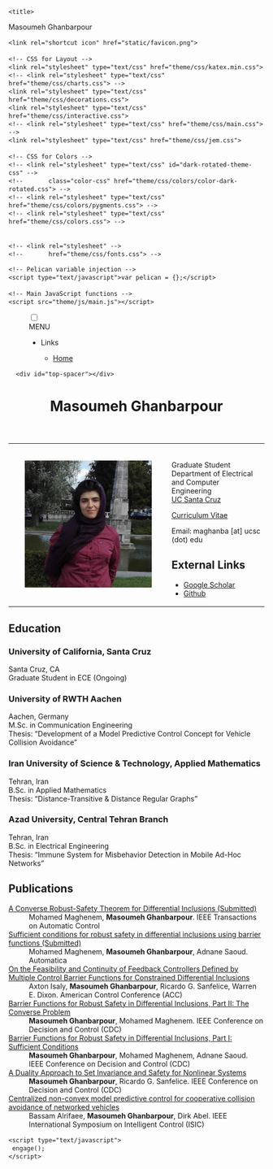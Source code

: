<!DOCTYPE html>
<html lang="en">
  <head>
    <meta charset="UTF-8">
    <meta name="viewport" content="width=device-width, initial-scale=1.0">
    <meta http-equiv="Content-Language" content="en">

    <title>
Masoumeh Ghanbarpour    </title>

    <link rel="shortcut icon" href="static/favicon.png">

    <!-- CSS for Layout -->
    <link rel="stylesheet" type="text/css" href="theme/css/katex.min.css">
    <!-- <link rel="stylesheet" type="text/css" href="theme/css/charts.css"> -->
    <link rel="stylesheet" type="text/css" href="theme/css/decorations.css">
    <link rel="stylesheet" type="text/css" href="theme/css/interactive.css">
    <!-- <link rel="stylesheet" type="text/css" href="theme/css/main.css"> -->
    <link rel="stylesheet" type="text/css" href="theme/css/jem.css">

    <!-- CSS for Colors -->
    <!-- <link rel="stylesheet" type="text/css" id="dark-rotated-theme-css" -->
    <!--       class="color-css" href="theme/css/colors/color-dark-rotated.css"> -->
    <!-- <link rel="stylesheet" type="text/css" href="theme/css/colors/pygments.css"> -->
    <!-- <link rel="stylesheet" type="text/css" href="theme/css/colors.css"> -->


    <!-- <link rel="stylesheet" -->
    <!--       href="theme/css/fonts.css"> -->

<link rel="stylesheet" type="text/css" href="theme/css/page.css">

    <!-- Pelican variable injection -->
    <script type="text/javascript">var pelican = {};</script>

    <!-- Main JavaScript functions -->
    <script src="theme/js/main.js"></script>

  </head>

  <body>
    <main>
      <menu>
        <!-- The checkbox hack -->
        <input type="checkbox" id="hamburger-checkbox">
        <label for="hamburger-checkbox">
          <div id="hamburger">
            <span></span>
            <span></span>
            <span></span>
            <span>MENU</span>
          </div>
        </label>
        <nav>
          <ul>
            <li>
              <p>Links</p>
              <ul>
                <li>
                  <a href="/">Home</a>
                </li>
              </ul>
          </ul>
        </nav>
      </menu>

      <div id="top-spacer"></div>

<header>
    <h1>
        Masoumeh Ghanbarpour
    </h1>
</header>
<article class="index">

<table><tr><td width="300px"><center>
            <img width="250px" src="/images/masoumeh.jpg"></img></center>
    </td><td>
<br>
<p>
    Graduate Student <br>
    Department of Electrical and Computer Engineering<br>
    <a href="https://www.ucsc.edu/">UC Santa Cruz</a> 
</a><br>
</p>
<p>
<a href="/hosted/Masoumeh Ghanbarpour CV.pdf">Curriculum Vitae</a>
</p>
<p>
    Email: maghanba [at] ucsc (dot) edu <br>
</p>
<h2>
    External Links
</h2>

<ul>
    <li>
<a href="https://scholar.google.com/citations?user=vFsfAxEAAAAJ&hl=en">Google Scholar</a>
    </li><li>
<a href="https://github.com/MasoumehGM">Github</a>
    </li>
</ul>
</td></tr></table>




<!--pandoc -f markdown -t html index.md | wl-copy -->
<h2 id="education">Education</h2>
<h3 id="university-of-california-santa-cruz">University of California, Santa Cruz</h3>
<p>Santa Cruz, CA <br> Graduate Student in ECE (Ongoing) </p>
<h3 id="university-of-RWTH-Aachen">University of RWTH Aachen</h3>
<p>Aachen, Germany <br> M.Sc. in Communication Engineering <br> Thesis: “Development of a Model Predictive Control Concept for
Vehicle Collision Avoidance” </p>
<h3 id="Iran-university-of-science-and-thechnology">Iran University of Science & Technology, Applied Mathematics</h3>
<p>Tehran, Iran <br> B.Sc. in Applied Mathematics <br> Thesis: “Distance-Transitive & Distance Regular Graphs”</p>
<h3 id="azad-university-central-tehran-branch">Azad University, Central Tehran Branch</h3>
<p>Tehran, Iran <br> B.Sc. in Electrical Engineering <br> Thesis: “Immune System for Misbehavior Detection in
Mobile Ad-Hoc Networks”</p>
<dl>
<h2 id="publications">Publications</h2>
<dl>
<dt><a href="https://arxiv.org/pdf/2208.11364.pdf">A Converse Robust-Safety Theorem for Differential Inclusions (Submitted) </a> </dt>
<dd>Mohamed Maghenem, <strong>Masoumeh Ghanbarpour</strong>. IEEE Transactions on Automatic Control
</dd>  
<dt><a href="https://arxiv.org/pdf/2208.10829.pdf">Sufficient conditions for robust safety in differential inclusions using barrier functions (Submitted) </a> </dt>
<dd>Mohamed Maghenem, <strong>Masoumeh Ghanbarpour</strong>, Adnane Saoud. Automatica
</dd> 
<dt><a href="https://ieeexplore.ieee.org/stamp/stamp.jsp?arnumber=9867227">On the Feasibility and Continuity of Feedback Controllers Defined by Multiple Control Barrier Functions for Constrained Differential Inclusions </a> </dt>
<dd>Axton Isaly, <strong>Masoumeh Ghanbarpour</strong>, Ricardo G. Sanfelice, Warren E. Dixon. American Control Conference (ACC)
</dd>  
 <dt><a href="https://ieeexplore.ieee.org/stamp/stamp.jsp?arnumber=9682926">Barrier Functions for Robust Safety in Differential Inclusions, Part II: The Converse Problem </a> </dt>
<dd><strong>Masoumeh Ghanbarpour</strong>, Mohamed Maghenem. IEEE Conference on Decision and Control (CDC)
</dd> 
 <dt><a href="https://ieeexplore.ieee.org/stamp/stamp.jsp?arnumber=9683684">Barrier Functions for Robust Safety in Differential Inclusions, Part I: Sufficient Conditions </a> </dt>
<dd><strong>Masoumeh Ghanbarpour</strong>, Mohamed Maghenem, Adnane Saoud. IEEE Conference on Decision and Control (CDC)
</dd>   
 <dt><a href="https://ieeexplore.ieee.org/stamp/stamp.jsp?arnumber=9683698">A Duality Approach to Set Invariance and Safety for Nonlinear Systems </a> </dt>
<dd><strong>Masoumeh Ghanbarpour</strong>, Ricardo G. Sanfelice. IEEE Conference on Decision and Control (CDC)
</dd>    
 <dt><a href="https://ieeexplore.ieee.org/stamp/stamp.jsp?arnumber=6967623">Centralized non-convex model predictive control for cooperative collision avoidance of networked vehicles </a> </dt>
<dd>Bassam Alrifaee, <strong>Masoumeh Ghanbarpour</strong>, Dirk Abel. IEEE International Symposium on Intelligent Control (ISIC)
</dd>    

</dl>
<!-- <h2 id="selected-graduate-courses">Selected Graduate Courses</h2> -->
<!-- <dl> -->
<!-- <dt>UC Santa Cruz</dt> -->
<!-- <dd>Machine Learning -->
<!-- </dd> -->
<!-- <dd>Convex Optimization -->
<!-- </dd> -->
<!-- <dd>Nonlinear Control Theory -->
<!-- </dd> -->
<!-- <dd>Applied Optimal Control -->
<!-- </dd> -->
<!-- <dt>University of Tehran</dt> -->
<!-- <dd>Finite Element Method -->
<!-- </dd> -->
<!-- </dl> -->
<!-- <h2 id="skills">Skills</h2> -->
<!-- <dl> -->
<!-- <dt>Programming</dt> -->
<!-- <dd>MATLAB and Simulink -->
<!-- </dd> -->
<!-- <dd>Python -->
<!-- </dd> -->
<!-- <dd>MAPLE -->
<!-- </dd> -->
<!-- <dd>C++ -->
<!-- </dd> -->
<!-- <dt>Engineering, Modelling, and Simulation</dt> -->
<!-- <dd>SOLIDWORKS -->
<!-- </dd> -->
<!-- <dd>ANSYS -->
<!-- </dd> -->
<!-- <dd>ABAQUS -->
<!-- </dd> -->
<!-- <dt>Technical Writing and Documentation</dt> -->
<!-- <dd>LATEX -->
<!-- </dd> -->
<!-- <dd>Jupyter Notebook -->
<!-- </dd> -->
<!-- <dd>Keynote -->
<!-- </dd> -->
<!-- </dl> -->

<!-- <h2> -->
<!-- Additional Pages -->
<!-- </h2> -->
<!-- <ul class="toc"> -->
<!--      -->
<!-- </ul> -->

</article>
    </main>

    <script type="text/javascript">
     engage();
    </script>
  </body>

</html>

